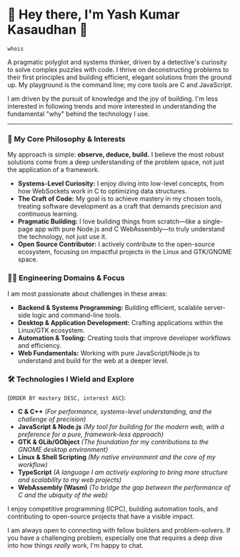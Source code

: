 # 👋 Hey there, I'm Yash Kumar Kasaudhan 👋

`whois`

A pragmatic polyglot and systems thinker, driven by a detective's curiosity to solve complex puzzles with code. I thrive on deconstructing problems to their first principles and building efficient, elegant solutions from the ground up. My playground is the command line; my core tools are C and JavaScript.

I am driven by the pursuit of knowledge and the joy of building. I'm less interested in following trends and more interested in understanding the fundamental "why" behind the technology I use.

---

### 📖 My Core Philosophy & Interests

My approach is simple: **observe, deduce, build.** I believe the most robust solutions come from a deep understanding of the problem space, not just the application of a framework.

*   **Systems-Level Curiosity:** I enjoy diving into low-level concepts, from how WebSockets work in C to optimizing data structures.
*   **The Craft of Code:** My goal is to achieve mastery in my chosen tools, treating software development as a craft that demands precision and continuous learning.
*   **Pragmatic Building:** I love building things from scratch—like a single-page app with pure Node.js and C WebAssembly—to truly understand the technology, not just use it.
*   **Open Source Contributor:** I actively contribute to the open-source ecosystem, focusing on impactful projects in the Linux and GTK/GNOME space.

### 👨‍💻 Engineering Domains & Focus

I am most passionate about challenges in these areas:

*   **Backend & Systems Programming:** Building efficient, scalable server-side logic and command-line tools.
*   **Desktop & Application Development:** Crafting applications within the Linux/GTK ecosystem.
*   **Automation & Tooling:** Creating tools that improve developer workflows and efficiency.
*   **Web Fundamentals:** Working with pure JavaScript/Node.js to understand and build for the web at a deeper level.

### 🛠️ Technologies I Wield and Explore

(`ORDER BY mastery DESC, interest ASC`):

*   **C & C++**
    *(For performance, systems-level understanding, and the challenge of precision)*
*   **JavaScript & Node.js**
    *(My tool for building for the modern web, with a preference for a pure, framework-less approach)*
*   **GTK & GLib/GObject**
    *(The foundation for my contributions to the GNOME desktop environment)*
*   **Linux & Shell Scripting**
    *(My native environment and the core of my workflow)*
*   **TypeScript**
    *(A language I am actively exploring to bring more structure and scalability to my web projects)*
*   **WebAssembly (Wasm)**
    *(To bridge the gap between the performance of C and the ubiquity of the web)*

I enjoy competitive programming (ICPC), building automation tools, and contributing to open-source projects that have a visible impact.

I am always open to connecting with fellow builders and problem-solvers. If you have a challenging problem, especially one that requires a deep dive into how things *really* work, I'm happy to chat.
